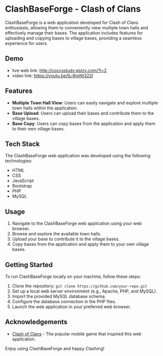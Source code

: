 # ClashBaseForge - Clash of Clans

ClashBaseForge is a web application developed for Clash of Clans enthusiasts, allowing them to conveniently view multiple town halls and effectively manage their bases. The application includes features for uploading and copying bases to village bases, providing a seamless experience for users.

## Demo
- live web link: http://cocvsstudy.epizy.com/?i=2
- video link: https://youtu.be/tLr8mNt322I

## Features

- **Multiple Town Hall View**: Users can easily navigate and explore multiple town halls within the application.
- **Base Upload**: Users can upload their bases and contribute them to the village bases.
- **Base Copy**: Users can copy bases from the application and apply them to their own village bases.

## Tech Stack

The ClashBaseForge web application was developed using the following technologies:

- HTML
- CSS
- JavaScript
- Bootstrap
- PHP
- MySQL

## Usage

1. Navigate to the ClashBaseForge web application using your web browser.
2. Browse and explore the available town halls.
3. Upload your base to contribute it to the village bases.
4. Copy bases from the application and apply them to your own village bases.


## Getting Started

To run ClashBaseForge locally on your machine, follow these steps:

1. Clone the repository: `git clone https://github.com/your-repo.git`
2. Set up a local web server environment (e.g., Apache, PHP, and MySQL).
3. Import the provided MySQL database schema.
4. Configure the database connection in the PHP files.
5. Launch the web application in your preferred web browser.


## Acknowledgements

- [Clash of Clans](https://clashofclans.com) - The popular mobile game that inspired this web application.

Enjoy using ClashBaseForge and happy Clashing!
